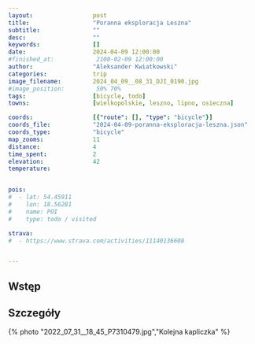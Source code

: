 ```yaml
---
layout:                 post
title:                  "Poranna eksploracja Leszna"
subtitle:               ""
desc:                   ""
keywords:               []
date:                   2024-04-09 12:00:00
#finished_at:            2100-02-09 12:00:00
author:                 "Aleksander Kwiatkowski"
categories:             trip
image_filename:         2024_04_09__08_31_DJI_0190.jpg
#image_position:         50% 70%
tags:                   [bicycle, todo]
towns:                  [wielkopolskie, leszno, lipno, osieczna]

coords:                 [{"route": [], "type": "bicycle"}]
coords_file:            "2024-04-09-poranna-eksploracja-leszna.json"
coords_type:            "bicycle"
map_zooms:              11
distance:               4
time_spent:             2
elevation:              42
temperature:


pois:
#  - lat: 54.45911
#    lon: 18.56281
#    name: POI
#    type: todo / visited

strava:
#  - https://www.strava.com/activities/11140136608


---
```



## Wstęp

## Szczegóły

{% photo "2022_07_31__18_45_P7310479.jpg","Kolejna kapliczka" %}

